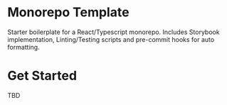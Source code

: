 # Monorepo Template

Starter boilerplate for a React/Typescript monorepo. Includes Storybook implementation, Linting/Testing scripts and pre-commit hooks for auto formatting.

# Get Started
TBD
